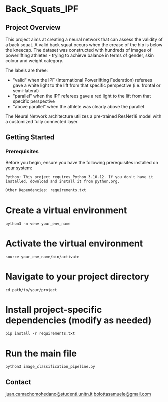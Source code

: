 # Back_Squats_IPF

## Project Overview

This project aims at creating a neural network that can assess the validity of a back squat. A valid back squat occurs when the crease of the hip is below the kneecap. The dataset was constructed with hundreds of images of powerlifting athletes - trying to achieve balance in terms of gender, skin colour and weight category. 

The labels are three: 
- "valid" when the IPF (International Powerlifting Federation) referees gave a white light to the lift from that specific perspective (i.e. frontal or semi-lateral)
- "parallel" when the IPF referees gave a red light to the lift from that specific perspective
- "above parallel" when the athlete was clearly above the parallel

 The Neural Network architecture utilizes a pre-trained ResNet18 model with a customized fully connected layer.

## Getting Started

### Prerequisites

Before you begin, ensure you have the following prerequisites installed on your system:

    Python: This project requires Python 3.10.12. If you don't have it installed, download and install it from python.org.

    Other Dependencies: requirements.txt 

# Create a virtual environment 
    python3 -m venv your_env_name

# Activate the virtual environment
    source your_env_name/bin/activate 

# Navigate to your project directory
    cd path/to/your/project

# Install project-specific dependencies (modify as needed)
    pip install -r requirements.txt

# Run the main file

    python3 image_classification_pipeline.py

## Contact
juan.camachomohedano@studenti.unitn.it
bolottasamuele@gmail.com



